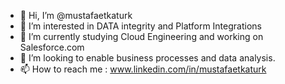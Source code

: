- 👋 Hi, I’m @mustafaetkaturk
- 👀 I’m interested in DATA integrity and Platform Integrations
- 🌱 I’m currently studying Cloud Engineering and working on Salesforce.com
- 💞️ I’m looking to enable business processes and data analysis.
- 📫 How to reach me : www.linkedin.com/in/mustafaetkaturk

<!---
mustafaetkaturk/mustafaetkaturk is a ✨ special ✨ repository because its `README.md` (this file) appears on your GitHub profile.
You can click the Preview link to take a look at your changes.
--->
